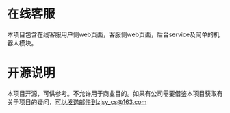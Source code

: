 # 在线客服
本项目包含在线客服用户侧web页面，客服侧web页面，后台service及简单的机器人模块。

# 开源说明
本项目开源，可供参考。不允许用于商业目的。如果有公司需要借鉴本项目获取有关于项目的疑问，可以发送邮件到zjsy_cs@163.com
